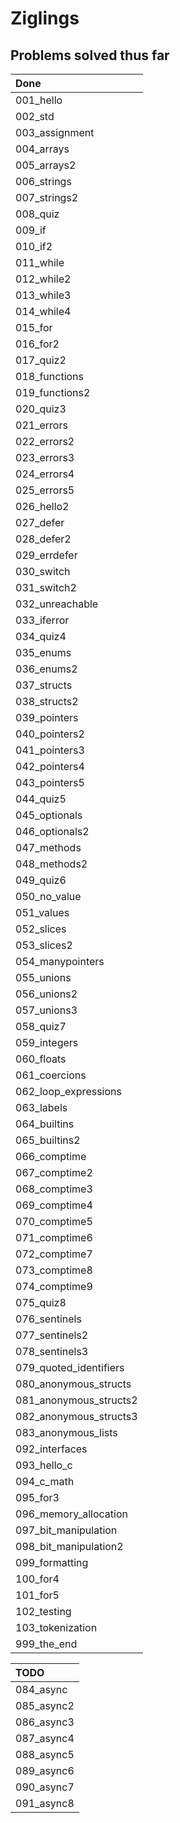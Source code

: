 # Ziglings

## Problems solved thus far
|Done  |
|:-----------------------|
| 001_hello              | 
| 002_std                |
| 003_assignment         |
| 004_arrays             |
| 005_arrays2            |
| 006_strings            |
| 007_strings2           |
| 008_quiz               |
| 009_if                 |
| 010_if2                |
| 011_while              |
| 012_while2             |
| 013_while3             |
| 014_while4             |
| 015_for                |
| 016_for2               |
| 017_quiz2              |
| 018_functions          |
| 019_functions2         |
| 020_quiz3              |
| 021_errors             |
| 022_errors2            |
| 023_errors3            |
| 024_errors4            |
| 025_errors5            |
| 026_hello2             |
| 027_defer              |
| 028_defer2             |
| 029_errdefer           |
| 030_switch             |
| 031_switch2            |
| 032_unreachable        |
| 033_iferror            |
| 034_quiz4              |
| 035_enums              |
| 036_enums2             |
| 037_structs            |
| 038_structs2           |
| 039_pointers           |
| 040_pointers2          |
| 041_pointers3          |
| 042_pointers4          |
| 043_pointers5          |
| 044_quiz5              |
| 045_optionals          |
| 046_optionals2         |
| 047_methods            |
| 048_methods2           |
| 049_quiz6              |
| 050_no_value           |
| 051_values             |
| 052_slices             |
| 053_slices2            |
| 054_manypointers       |
| 055_unions             |
| 056_unions2            |
| 057_unions3            |
| 058_quiz7              |
| 059_integers           |
| 060_floats             |
| 061_coercions          |
| 062_loop_expressions   |
| 063_labels             |
| 064_builtins           |
| 065_builtins2          |
| 066_comptime           |
| 067_comptime2          |
| 068_comptime3          |
| 069_comptime4          |
| 070_comptime5          |
| 071_comptime6          |
| 072_comptime7          |
| 073_comptime8          |
| 074_comptime9          |
| 075_quiz8              |
| 076_sentinels          |
| 077_sentinels2         |
| 078_sentinels3         |
| 079_quoted_identifiers |
| 080_anonymous_structs  |
| 081_anonymous_structs2 |
| 082_anonymous_structs3 |
| 083_anonymous_lists    |
| 092_interfaces         |
| 093_hello_c            |
| 094_c_math             |
| 095_for3               |
| 096_memory_allocation  |
| 097_bit_manipulation   |
| 098_bit_manipulation2  |
| 099_formatting         |
| 100_for4               |
| 101_for5               |
| 102_testing            |
| 103_tokenization       |
| 999_the_end            |

|TODO                    |
|:-----------------------|
| 084_async              |
| 085_async2             |
| 086_async3             |
| 087_async4             |
| 088_async5             |
| 089_async6             |
| 090_async7             |
| 091_async8             |
